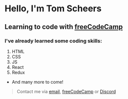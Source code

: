 # Hello, I'm Tom Scheers
## Learning to code with [freeCodeCamp](https://www.freecodecamp.org/fcc309e0126-fb1b-4967-9177-e9eeaba614b4)
### I've already learned some coding skills:
1. HTML
2. CSS
3. JS
4. React
5. Redux
- And many more to come!
> Contact me via [email](mailto:tomscheers@outlook.com), [freeCodeCamp](https://www.freecodecamp.org/fcc309e0126-fb1b-4967-9177-e9eeaba614b4) or [Discord](https://discord.com/users/1167521366346563655)
  
